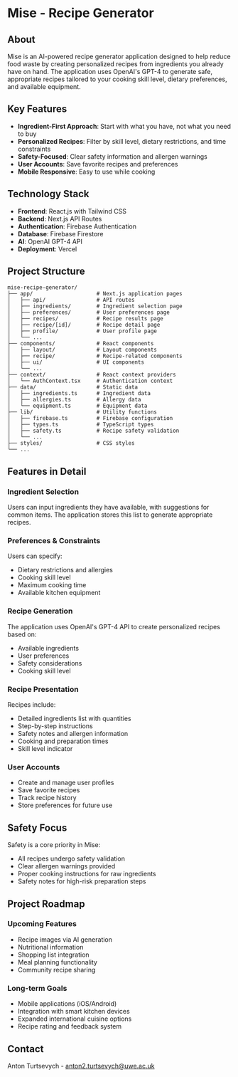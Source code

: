 # Mise - Recipe Generator


## About

Mise is an AI-powered recipe generator application designed to help reduce food waste by creating personalized recipes from ingredients you already have on hand. The application uses OpenAI's GPT-4 to generate safe, appropriate recipes tailored to your cooking skill level, dietary preferences, and available equipment.

## Key Features

- **Ingredient-First Approach**: Start with what you have, not what you need to buy
- **Personalized Recipes**: Filter by skill level, dietary restrictions, and time constraints
- **Safety-Focused**: Clear safety information and allergen warnings
- **User Accounts**: Save favorite recipes and preferences
- **Mobile Responsive**: Easy to use while cooking

## Technology Stack

- **Frontend**: React.js with Tailwind CSS
- **Backend**: Next.js API Routes
- **Authentication**: Firebase Authentication
- **Database**: Firebase Firestore
- **AI**: OpenAI GPT-4 API
- **Deployment**: Vercel



## Project Structure

```
mise-recipe-generator/
├── app/                    # Next.js application pages
│   ├── api/                # API routes
│   ├── ingredients/        # Ingredient selection page
│   ├── preferences/        # User preferences page
│   ├── recipes/            # Recipe results page
│   ├── recipe/[id]/        # Recipe detail page
│   ├── profile/            # User profile page
│   └── ...
├── components/             # React components
│   ├── layout/             # Layout components
│   ├── recipe/             # Recipe-related components
│   ├── ui/                 # UI components
│   └── ...
├── context/                # React context providers
│   └── AuthContext.tsx     # Authentication context
├── data/                   # Static data
│   ├── ingredients.ts      # Ingredient data
│   ├── allergies.ts        # Allergy data
│   └── equipment.ts        # Equipment data
├── lib/                    # Utility functions
│   ├── firebase.ts         # Firebase configuration
│   ├── types.ts            # TypeScript types
│   ├── safety.ts           # Recipe safety validation
│   └── ...
├── styles/                 # CSS styles
└── ...
```

## Features in Detail

### Ingredient Selection

Users can input ingredients they have available, with suggestions for common items. The application stores this list to generate appropriate recipes.

### Preferences & Constraints

Users can specify:
- Dietary restrictions and allergies
- Cooking skill level
- Maximum cooking time
- Available kitchen equipment

### Recipe Generation

The application uses OpenAI's GPT-4 API to create personalized recipes based on:
- Available ingredients
- User preferences
- Safety considerations
- Cooking skill level

### Recipe Presentation

Recipes include:
- Detailed ingredients list with quantities
- Step-by-step instructions
- Safety notes and allergen information
- Cooking and preparation times
- Skill level indicator

### User Accounts

- Create and manage user profiles
- Save favorite recipes
- Track recipe history
- Store preferences for future use

## Safety Focus

Safety is a core priority in Mise:

- All recipes undergo safety validation
- Clear allergen warnings provided
- Proper cooking instructions for raw ingredients
- Safety notes for high-risk preparation steps

## Project Roadmap

### Upcoming Features

- Recipe images via AI generation
- Nutritional information
- Shopping list integration
- Meal planning functionality
- Community recipe sharing

### Long-term Goals

- Mobile applications (iOS/Android)
- Integration with smart kitchen devices
- Expanded international cuisine options
- Recipe rating and feedback system


## Contact

Anton Turtsevych - [anton2.turtsevych@uwe.ac.uk](mailto:anton2.turtsevych@uwe.ac.uk)
